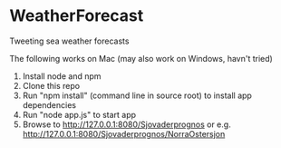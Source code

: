 WeatherForecast
===============

Tweeting sea weather forecasts

The following works on Mac (may also work on Windows, havn't tried)
1. Install node and npm
2. Clone this repo
3. Run "npm install" (command line in source root) to install app dependencies
4. Run "node app.js" to start app
5. Browse to http://127.0.0.1:8080/Sjovaderprognos or e.g. http://127.0.0.1:8080/Sjovaderprognos/NorraOstersjon
